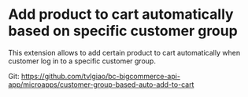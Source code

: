 # Add product to cart automatically based on specific customer group

This extension allows to add certain product to cart automatically when customer log in to a specific customer group.

Git: https://github.com/tvlgiao/bc-bigcommerce-api-app/microapps/customer-group-based-auto-add-to-cart